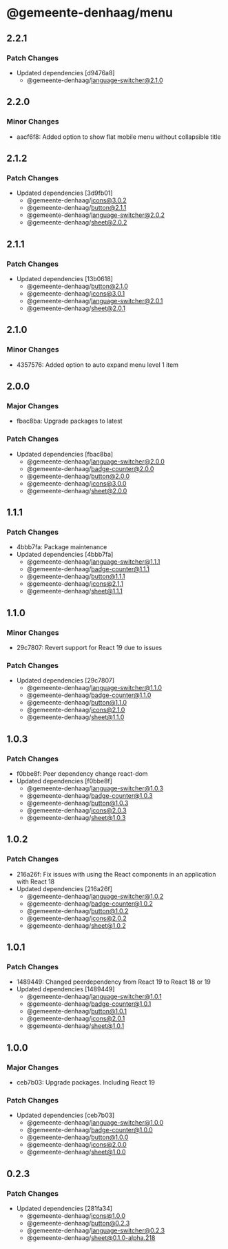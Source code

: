 # @gemeente-denhaag/menu

## 2.2.1

### Patch Changes

- Updated dependencies [d9476a8]
  - @gemeente-denhaag/language-switcher@2.1.0

## 2.2.0

### Minor Changes

- aacf6f8: Added option to show flat mobile menu without collapsible title

## 2.1.2

### Patch Changes

- Updated dependencies [3d9fb01]
  - @gemeente-denhaag/icons@3.0.2
  - @gemeente-denhaag/button@2.1.1
  - @gemeente-denhaag/language-switcher@2.0.2
  - @gemeente-denhaag/sheet@2.0.2

## 2.1.1

### Patch Changes

- Updated dependencies [13b0618]
  - @gemeente-denhaag/button@2.1.0
  - @gemeente-denhaag/icons@3.0.1
  - @gemeente-denhaag/language-switcher@2.0.1
  - @gemeente-denhaag/sheet@2.0.1

## 2.1.0

### Minor Changes

- 4357576: Added option to auto expand menu level 1 item

## 2.0.0

### Major Changes

- fbac8ba: Upgrade packages to latest

### Patch Changes

- Updated dependencies [fbac8ba]
  - @gemeente-denhaag/language-switcher@2.0.0
  - @gemeente-denhaag/badge-counter@2.0.0
  - @gemeente-denhaag/button@2.0.0
  - @gemeente-denhaag/icons@3.0.0
  - @gemeente-denhaag/sheet@2.0.0

## 1.1.1

### Patch Changes

- 4bbb7fa: Package maintenance
- Updated dependencies [4bbb7fa]
  - @gemeente-denhaag/language-switcher@1.1.1
  - @gemeente-denhaag/badge-counter@1.1.1
  - @gemeente-denhaag/button@1.1.1
  - @gemeente-denhaag/icons@2.1.1
  - @gemeente-denhaag/sheet@1.1.1

## 1.1.0

### Minor Changes

- 29c7807: Revert support for React 19 due to issues

### Patch Changes

- Updated dependencies [29c7807]
  - @gemeente-denhaag/language-switcher@1.1.0
  - @gemeente-denhaag/badge-counter@1.1.0
  - @gemeente-denhaag/button@1.1.0
  - @gemeente-denhaag/icons@2.1.0
  - @gemeente-denhaag/sheet@1.1.0

## 1.0.3

### Patch Changes

- f0bbe8f: Peer dependency change react-dom
- Updated dependencies [f0bbe8f]
  - @gemeente-denhaag/language-switcher@1.0.3
  - @gemeente-denhaag/badge-counter@1.0.3
  - @gemeente-denhaag/button@1.0.3
  - @gemeente-denhaag/icons@2.0.3
  - @gemeente-denhaag/sheet@1.0.3

## 1.0.2

### Patch Changes

- 216a26f: Fix issues with using the React components in an application with React 18
- Updated dependencies [216a26f]
  - @gemeente-denhaag/language-switcher@1.0.2
  - @gemeente-denhaag/badge-counter@1.0.2
  - @gemeente-denhaag/button@1.0.2
  - @gemeente-denhaag/icons@2.0.2
  - @gemeente-denhaag/sheet@1.0.2

## 1.0.1

### Patch Changes

- 1489449: Changed peerdependency from React 19 to React 18 or 19
- Updated dependencies [1489449]
  - @gemeente-denhaag/language-switcher@1.0.1
  - @gemeente-denhaag/badge-counter@1.0.1
  - @gemeente-denhaag/button@1.0.1
  - @gemeente-denhaag/icons@2.0.1
  - @gemeente-denhaag/sheet@1.0.1

## 1.0.0

### Major Changes

- ceb7b03: Upgrade packages. Including React 19

### Patch Changes

- Updated dependencies [ceb7b03]
  - @gemeente-denhaag/language-switcher@1.0.0
  - @gemeente-denhaag/badge-counter@1.0.0
  - @gemeente-denhaag/button@1.0.0
  - @gemeente-denhaag/icons@2.0.0
  - @gemeente-denhaag/sheet@1.0.0

## 0.2.3

### Patch Changes

- Updated dependencies [281fa34]
  - @gemeente-denhaag/icons@1.0.0
  - @gemeente-denhaag/button@0.2.3
  - @gemeente-denhaag/language-switcher@0.2.3
  - @gemeente-denhaag/sheet@0.1.0-alpha.218

